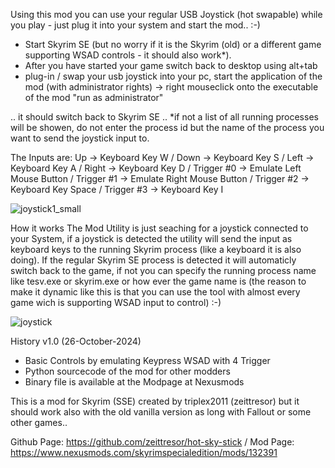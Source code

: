 Using this mod you can use your regular USB Joystick (hot swapable) while you play - just plug it into your system and start the mod.. :-)

- Start Skyrim SE (but no worry if it is the Skyrim (old) or a different game supporting WSAD controls - it should also work*).
- After you have started your game switch back to desktop using alt+tab
- plug-in / swap your usb joystick into your pc, start the application of the mod (with administrator rights)
  -> right mouseclick onto the executable of the mod "run as administrator"

.. it should switch back to Skyrim SE .. *if not a list of all running processes will be showen, do not enter
the process id but the name of the process you want to send the joystick input to.

The Inputs are:
Up -> Keyboard Key W / 
Down -> Keyboard Key S / 
Left -> Keyboard Key A / 
Right -> Keyboard Key D / 
Trigger #0 -> Emulate Left Mouse Button / 
Trigger #1 -> Emulate Right Mouse Button / 
Trigger #2 -> Keyboard Key Space / 
Trigger #3 -> Keyboard Key I

![joystick1_small](https://github.com/user-attachments/assets/f1677da5-20cb-4aa2-a759-8801cbe0db4b)

How it works
The Mod Utility is just seaching for a joystick connected to your System, if a joystick is detected the utility will send the input as keyboard keys
to the running Skyrim process (like a keyboard it is also doing). If the regular Skyrim SE process is detected it will automaticly switch back to the game,
if not you can specify the running process name like tesv.exe or skyrim.exe or how ever the game name is (the reason to make it dynamic like this is
that you can use the tool with almost every game wich is supporting WSAD input to control) :-)

![joystick](https://github.com/user-attachments/assets/76606d44-fec9-4f94-bc15-ee5abd0d3475)

History
v1.0 (26-October-2024)
- Basic Controls by emulating Keypress WSAD with 4 Trigger
- Python sourcecode of the mod for other modders
- Binary file is available at the Modpage at Nexusmods

This is a mod for Skyrim (SSE) created by triplex2011 (zeittresor) but it should work also with the old vanilla version as long with Fallout or some other games..

Github Page: https://github.com/zeittresor/hot-sky-stick / 
Mod Page: https://www.nexusmods.com/skyrimspecialedition/mods/132391
